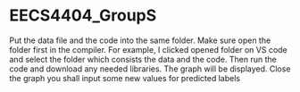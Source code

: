 # EECS4404_GroupS

Put the data file and the code into the same folder. Make sure open the folder first in the compiler. For example, I clicked opened folder on VS code and select the folder which consists the data and the code. Then run the code and download any needed libraries. The graph will be displayed. Close the graph you shall input some new values for predicted labels
